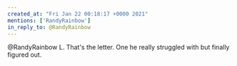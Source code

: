 ```yaml
---
created_at: "Fri Jan 22 00:18:17 +0000 2021"
mentions: ['RandyRainbow']
in_reply_to: @RandyRainbow
---
```


@RandyRainbow L. That's the letter. One he really struggled with but finally figured out.